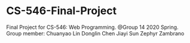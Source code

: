 # CS-546-Final-Project  
Final Project for CS-546: Web Programming.
@Group 14 2020 Spring.
Group member:
Chuanyao Lin
Donglin Chen
Jiayi Sun
Zephyr Zambrano
